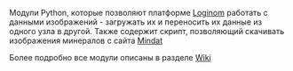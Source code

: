 Модули Python, которые позволяют платформе [Loginom](https://loginom.ru/) работать с данными изображений - загружать их и переносить их данные из одного узла в другой. Также содержит скрипт, позволяющий скачивать изображения минералов с сайта [Mindat](https://www.mindat.org/)

Более подробно все модули описаны в разделе [Wiki](https://github.com/DrinkSanina/LoginomImagesModules/projects)

